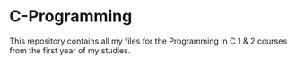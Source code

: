# C-Programming
This repository contains all my files for the Programming in C 1 &amp; 2 courses from the first year of my studies.
